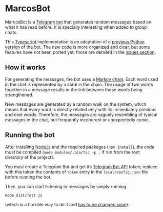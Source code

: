 # MarcosBot

MarcosBot is a [Telegram bot](https://core.telegram.org/bots) that generates random messages based on what it has read before. It is specially interesting when added to group chats.

This [Typescript](https://www.typescriptlang.org/) implementation is an adaptation of a [previous Python version](https://github.com/francofrizzo/marcos-bot) of the bot. The new code is more organized and clear, but some features have not been ported yet; those are detailed in the [Issues section](https://github.com/francofrizzo/marcos-bot-js/issues).

## How it works

For generating the messages, the bot uses a [Markov chain](https://en.wikipedia.org/wiki/Markov_chain). Each word used in the chat is represented by a state in the chain. The usage of two words together in a message results in the link between those words being strengthened.

New messages are generated by a random walk on the system, which means that every word is directly related only with its immediately previous and next words. Therefore, the messages are vaguely resembling of typical messages in the chat, but frequently incoherent or unexpectedly comic.

## Running the bot

After installing [Node.js](https://nodejs.org/) and the required packages (`npm install`), the code must be compiled (`node_modules/.bin/tsc -p .` if run from the root directory of the project).

You must create a Telegram Bot and get its [Telegram Bot API](https://core.telegram.org/bots/api) token; replace with this token the contents of `token` entry in the `local/config.json` file before running the bot.

Then, you can start listening to messages by simply running
```
node dist/Test.js
```
(which is a horrible way to do it and [has to be changed soon](https://github.com/francofrizzo/marcos-bot-js/issues/9)).
